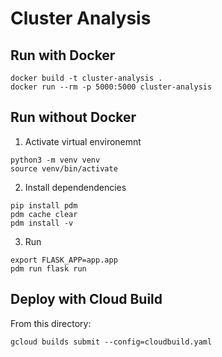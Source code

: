 # Cluster Analysis

## Run with Docker 

```
docker build -t cluster-analysis .
docker run --rm -p 5000:5000 cluster-analysis
```

## Run without Docker

1. Activate virtual environemnt
```
python3 -m venv venv
source venv/bin/activate
```

2. Install dependendencies
```
pip install pdm
pdm cache clear
pdm install -v
```

3. Run 
```
export FLASK_APP=app.app
pdm run flask run
```

## Deploy with Cloud Build

From this directory:
```
gcloud builds submit --config=cloudbuild.yaml
```